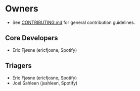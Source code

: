 # Owners

- See [CONTRIBUTING.md](CONTRIBUTING.md) for general contribution guidelines.

## Core Developers

- Eric Fjøsne (ericfjosne, Spotify)

## Triagers

- Eric Fjøsne (ericfjosne, Spotify)
- Joel Sahleen (jsahleen, Spotify)
